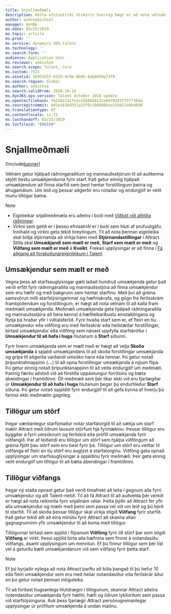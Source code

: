 ```yaml
---
title: Snjallmeðmæli
description: Þetta efnisatriði útskýrir hvernig hægt er að nota vélnám til að veita ráðleggingar fyrir störf og umsækjendur.
author: andreabichsel
manager: AnnBe
ms.date: 03/25/2019
ms.topic: article
ms.prod: ''
ms.service: dynamics-365-talent
ms.technology: ''
ms.search.form: ''
audience: Application User
ms.reviewer: anbichse
ms.search.scope: Talent, Core
ms.custom: 7521
ms.assetid: 3b953d5f-6325-4c9e-8b9b-6ab0458a73f8
ms.search.region: Global
ms.author: anbichse
ms.search.validFrom: 2018-10-15
ms.dyn365.ops.version: Talent October 2018 update
ms.openlocfilehash: fb31b413cfe3cd168bbb12ce6070325ff5f736da
ms.sourcegitcommit: dd1e1636d351a15f9c1b6808bea359417a9bd690
ms.translationtype: HT
ms.contentlocale: is-IS
ms.lasthandoff: 03/25/2019
ms.locfileid: "896558"
---
```

# <a name="intelligent-recommendations"></a>Snjallmeðmæli

[!include[banner](../includes/banner.md)]

Vélnám getur hjálpað ráðningaraðilum og mannauðsstjórum til að auðkenna skjótt bestu umsækjendurna fyrir starf. Það getur einnig hjálpað umsækjendum að finna starfið sem best hentar forstillingum þeirra og áhugamálum. Um leið og þessar aðgerðir eru notaðar og endurgjöf er veitt munu tillögur batna.

> [!NOTE] 
> - Eiginleikar snjallmeðmæla eru aðeins í boði með [Viðbót við alhliða ráðningar](https://docs.microsoft.com/en-us/dynamics365/unified-operations/talent/attract-comprehensive-hiring).
> - Virkni sem getið er í þessu efnisatriði er í boði sem hluti af prufuútgáfu. Innihald og virkni geta tekið breytingum. Til að nota þennan eiginleika skal biðja stjórnanda að virkja hann með **Stjórnandastillingar** í Attract. Stilla skal **Umsækjandi sem mælt er með**, **Starf sem mælt er með** og **Viðfang sem mælt er með** á **Kveikt**. Frekari upplýsingar er að finna í [Fá aðgang að forskoðunareiginleikum í Talent](https://docs.microsoft.com/en-us/dynamics365/unified-operations/talent/access-preview-feature). 


## <a name="candidate-recommendations"></a>Umsækjendur sem mælt er með

Vegna þess að starfsauglýsingar gæti laðað hundruð umsækjenda getur það verið erfitt fyrir ráðningaraðila og mannauðsstjóra að finna umsækjendur sem eru hæfir og með bakgrunn sem hentar starfinu. Með því að greina samsvörun milli starfslýsingarinnar og hæfniskrafa, og gögn frá ferilsskrám frambjóðendum og forstillingum, er hægt að nota vélnám til að kalla fram meðmæli umsækjenda. Meðmæli umsækjenda geta hjálpað ráðningaraðila og mannauðsstjóra að bera kennsl á hæfileikaríkustu einstaklingana og flytja þá hraðar yfir í viðtalsferlið. Fyrir hvaða starf sem er, ef fleiri en tíu umsækjendur eða viðföng eru með ferilsskrár eða heilstæðar forstillingar, birtast umsækjendur eða viðföng sem nánast uppfylla starfskröfur í **Umsækjendur til að hafa í huga** hlutanum á **Starf** síðunni.

Fyrir hvern umsækjanda sem er mælt með er hægt að velja **Skoða umsækjanda** á spjaldi umsækjandans til að skoða forstillingar umsækjanda og grípa til aðgerða varðandi umsókn hans eða hennar. Þú getur notað þrípunktahnappinn (**...**) til að opna forstillingar umsækjanda á nýjum flipa. Þú getur einnig notað þrípunktanappinn til að veita endurgjöf um meðmæli. Þannig færðu aðstoð við að fínstilla uppástungur forritsins og bæta ábendingar í framtíðinni. Öll meðmæli sem þér líkar ekki við eru fjarlægðar úr **Umsækjendur til að hafa í huga** hlutanum þegar þú endurhleður **Starf** síðuna. Þú getur notað spjaldið fyrir endurgjöf til að gefa kynna af hverju þú fannst ekki meðmælin gagnleg.

## <a name="job-recommendations"></a>Tillögur um störf 

Þegar væntanlegur starfsmaður notar starfatorgið til að sækja um starf mælir Attract með öðrum lausum störfum hjá fyrirtækinu. Þessar tillögur eru byggðar á fyrri umsóknum og ferilskrá eða prófíll umsækjanda fyrir viðfangið. Þar af leiðandi eru tillögur um störf sem hjálpa viðföngum að greina fljótt þau störf sem eru best fyrir þá. Tillögur um störf eru veittar til viðfanga ef fleiri en tíu störf eru auglýst á starfatorginu. Viðföng geta opnað upplýsingar um starfsauglýsingar á spjaldinu fyrir meðmæli. Þeir geta einnig veitt endurgöf um tillögur til að bæta ábendingar í framtíðinni.

## <a name="prospect-recommendations"></a>Tillögur viðfangs 

Þegar ný staða opnast getur það verið tímafrekt að leita í gegnum alla fyrri umsækjendur og allt Talent-netið. Til að fá Attract til að auðvelda þér verkið er hægt að nota reiknirita fyrir snjallnám vélar. Þetta þýðir að Attract fer yfir alla umsækjendur og mælir með þeim sem passa vel við um leið og þú býrð til starfið. Til að skoða þessar tillögur skal virkja stigið **Viðfang** fyrir starfið. Það getur tekið allt að eina mínútu fyrir Attract að skanna allan gagnagrunninn yfir umsækjendur til að koma með tillögur.

Tillögurnar birtast sem spjöld í flipanum **Viðföng** fyrir öll störf þar sem stigið **Viðfang** er virkt. Þessi spjöld birta alla hæfnina sem finnst á notandasíðu viðfangs, ásamt upplýsingum um menntun. Ef þú finnur tillögur sem þér líst vel á geturðu bætt umsækjandanum við sem viðfang fyrir þetta starf.

> [!NOTE]
> Ef þú byrjaðir nýlega að nota Attract þarftu að bíða þangað til þú hefur 10 eða fleiri umsækjendur sem eru með heilar notandasíður eða ferilskrár áður en þú getur notað þennan möguleika.

Til að forðast hugsanlega hlutdrægni í tillögunum, skannar Attract aðeins notendasíður umsækjanda fyrir hæfni, hæfi og öðrum lykilorðum sem passa við starfslýsinguna. Auk þess fjarlægir Attract persónugreinanlegar upplýsingar úr prófílum umsækjenda á undan matinu.
